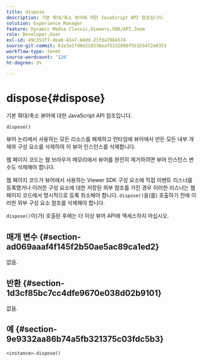 ```yaml
---
title: dispose
description: 기본 확대/축소 뷰어에 대한 JavaScript API 참조입니다.
solution: Experience Manager
feature: Dynamic Media Classic,Viewers,SDK/API,Zoom
role: Developer,User
exl-id: 49c353f7-deab-43a7-84dd-21fda7864574
source-git-commit: 61e3a1fd0e21d336eaf5232096f5b1b54f2a6353
workflow-type: tm+mt
source-wordcount: '126'
ht-degree: 3%

---
```


# dispose{#dispose}

기본 확대/축소 뷰어에 대한 JavaScript API 참조입니다.

`dispose()`

뷰어 논리에서 사용하는 모든 리소스를 해제하고 런타임에 뷰어에서 만든 모든 내부 개체와 구성 요소를 삭제하여 이 뷰어 인스턴스를 삭제합니다.

웹 페이지 코드는 웹 브라우저 메모리에서 뷰어를 완전히 제거하려면 뷰어 인스턴스 변수도 삭제해야 합니다.

웹 페이지 코드가 뷰어에서 사용하는 Viewer SDK 구성 요소에 직접 이벤트 리스너를 등록했거나 이러한 구성 요소에 대한 저장된 외부 참조를 가진 경우 이러한 리스너는 웹 페이지 코드에서 명시적으로 등록 취소해야 합니다. `dispose()`을(를) 호출하기 전에 이러한 외부 구성 요소 참조를 삭제해야 합니다.

`dispose()`이(가) 호출된 후에는 더 이상 뷰어 API에 액세스하지 마십시오.

## 매개 변수 {#section-ad069aaaf4f145f2b50ae5ac89ca1ed2}

없음.

## 반환 {#section-1d3cf85bc7cc4dfe9670e038d02b9101}

없음.

## 예 {#section-9e9332aa86b74a5fb321375c03fdc5b3}

```
<instance>.dispose()
```
